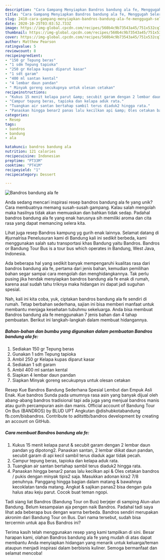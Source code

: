 ```yaml
---
description: "Cara Gampang Menyiapkan Bandros bandung ala fe, Menggugah Selera"
title: "Cara Gampang Menyiapkan Bandros bandung ala fe, Menggugah Selera"
slug: 2410-cara-gampang-menyiapkan-bandros-bandung-ala-fe-menggugah-selera
date: 2020-10-25T03:03:52.733Z
image: https://img-global.cpcdn.com/recipes/560b4c9b73543a45/751x532cq70/bandros-bandung-ala-fe-foto-resep-utama.jpg
thumbnail: https://img-global.cpcdn.com/recipes/560b4c9b73543a45/751x532cq70/bandros-bandung-ala-fe-foto-resep-utama.jpg
cover: https://img-global.cpcdn.com/recipes/560b4c9b73543a45/751x532cq70/bandros-bandung-ala-fe-foto-resep-utama.jpg
author: Matthew Pearson
ratingvalue: 5
reviewcount: 8
recipeingredient:
- "150 gr Tepung beras"
- "1 sdm Tepung tapioka"
- "250 gr Kelapa kupas diparut kasar"
- "1 sdt garam"
- "400 ml santan kental"
- "4 lembar daun pandan"
- " Minyak goreng secukupnya untuk olesan cetakan"
recipeinstructions:
- "Kukus 15 menit kelapa parut &amp; secubit garam dengan 2 lembar daun pandan yg dipotong2. Panaskan santan, 2 lembar diikat daun pandan, secubit garam di api kecil sambil terus diaduk agar tidak pecah."
- "Campur tepung beras, tapioka dan kelapa aduk rata."
- "Tuangkan air santan bertahap sambil terus diaduk2 hingga rata."
- "Panaskan hingga benar2 panas lalu kecilkan api &amp; Oles cetakan bandros / pukis dengan minyak tipis2 saja. Masukkan adonan kira2 7/8 penuhnya. Panggang hingga bagian dalam matang &amp; bawahnya kecoklatan tanda matang. Angkat &amp; sajikan panas2 bisa dengan gula halus atau keju parut. Cocok buat teman ngopi."
categories:
- Resep
tags:
- bandros
- bandung
- ala

katakunci: bandros bandung ala 
nutrition: 121 calories
recipecuisine: Indonesian
preptime: "PT33M"
cooktime: "PT41M"
recipeyield: "1"
recipecategory: Dessert

---
```



![Bandros bandung ala fe](https://img-global.cpcdn.com/recipes/560b4c9b73543a45/751x532cq70/bandros-bandung-ala-fe-foto-resep-utama.jpg)

Anda sedang mencari inspirasi resep bandros bandung ala fe yang unik? Cara membuatnya memang susah-susah gampang. Kalau salah mengolah maka hasilnya tidak akan memuaskan dan bahkan tidak sedap. Padahal bandros bandung ala fe yang enak harusnya sih memiliki aroma dan cita rasa yang dapat memancing selera kita.

Lihat juga resep Bandros kampung yg gurih enak lainnya. Selamat datang di #jurnalrisa Penelusuran kami di Bandung kali ini sedikit berbeda, kami menggunakan salah satu transportasi khas Bandung yaitu Bandros. Bandros or Bandung Tour Bus is a tour bus which operates in Bandung, West Java, Indonesia.

Ada beberapa hal yang sedikit banyak mempengaruhi kualitas rasa dari bandros bandung ala fe, pertama dari jenis bahan, kemudian pemilihan bahan segar sampai cara mengolah dan menghidangkannya. Tak perlu pusing jika hendak menyiapkan bandros bandung ala fe enak di rumah, karena asal sudah tahu triknya maka hidangan ini dapat jadi suguhan spesial.


Nah, kali ini kita coba, yuk, ciptakan bandros bandung ala fe sendiri di rumah. Tetap berbahan sederhana, sajian ini bisa memberi manfaat untuk membantu menjaga kesehatan tubuhmu sekeluarga. Anda bisa membuat Bandros bandung ala fe menggunakan 7 jenis bahan dan 4 tahap pembuatan. Berikut ini langkah-langkah dalam membuat hidangannya.

<!--inarticleads1-->

##### Bahan-bahan dan bumbu yang digunakan dalam pembuatan Bandros bandung ala fe:

1. Sediakan 150 gr Tepung beras
1. Gunakan 1 sdm Tepung tapioka
1. Ambil 250 gr Kelapa kupas diparut kasar
1. Sediakan 1 sdt garam
1. Ambil 400 ml santan kental
1. Siapkan 4 lembar daun pandan
1. Siapkan  Minyak goreng secukupnya untuk olesan cetakan


Resep Kue Bandros Bandung Sederhana Spesial Lembut dan Empuk Asli Enak. Kue bandros Sunda pada umumnya rasa asin yang banyak dijual oleh abang-abang bandros tradisional tapi ada juga yang menjual bandros manis atau gurih percampuran asin dan manis. Official account of Bandung Tour On Bus (BANDROS) by BLUD UPT Angkutan @dishubkotabandung fb.com/bisbandros. Contribute to aditsttb/bandros development by creating an account on GitHub. 

<!--inarticleads2-->

##### Cara membuat Bandros bandung ala fe:

1. Kukus 15 menit kelapa parut &amp; secubit garam dengan 2 lembar daun pandan yg dipotong2. Panaskan santan, 2 lembar diikat daun pandan, secubit garam di api kecil sambil terus diaduk agar tidak pecah.
1. Campur tepung beras, tapioka dan kelapa aduk rata.
1. Tuangkan air santan bertahap sambil terus diaduk2 hingga rata.
1. Panaskan hingga benar2 panas lalu kecilkan api &amp; Oles cetakan bandros / pukis dengan minyak tipis2 saja. Masukkan adonan kira2 7/8 penuhnya. Panggang hingga bagian dalam matang &amp; bawahnya kecoklatan tanda matang. Angkat &amp; sajikan panas2 bisa dengan gula halus atau keju parut. Cocok buat teman ngopi.


Tadi siang liat Bandros (Bandung Tour on Bus) berjejer di samping Alun-alun Bandung. Belum kesampaian aja pengen naik Bandros. Padahal tadi saya lihat ada beberapa bus dengan warna berbeda. Bandros sendiri merupakan akronim dari Bandung Tour on Bus. Dari nama tersebut, sudah bisa tercermin untuk apa Bus Bandros ini? 

Terima kasih telah menggunakan resep yang kami tampilkan di sini. Besar harapan kami, olahan Bandros bandung ala fe yang mudah di atas dapat membantu Anda menyiapkan hidangan yang menarik untuk keluarga/teman ataupun menjadi inspirasi dalam berbisnis kuliner. Semoga bermanfaat dan selamat mencoba!
